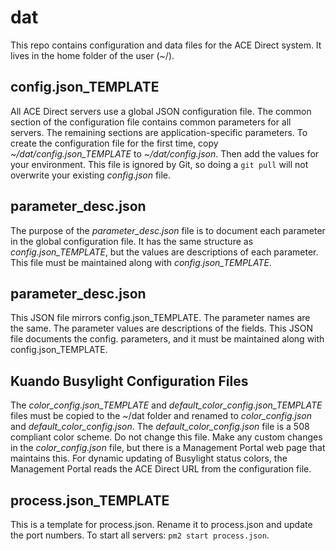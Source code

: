 # dat

This repo contains configuration and data files for the ACE Direct system. It lives in the home folder of the user (~/).

## config.json_TEMPLATE

All ACE Direct servers use a global JSON configuration file. The common section of the configuration file contains common parameters for all servers. The remaining sections are application-specific parameters. To create the configuration file for the first time, copy *~/dat/config.json_TEMPLATE* to *~/dat/config.json*. Then add the values for your environment. This file is ignored by Git, so doing a ```git pull``` will not overwrite your existing *config.json* file.

## parameter_desc.json

The purpose of the *parameter_desc.json* file is to document each parameter in the global configuration file. It has the same structure as *config.json_TEMPLATE*, but the values are descriptions of each parameter. This file must be maintained along with *config.json_TEMPLATE*.

## parameter_desc.json

This JSON file mirrors config.json_TEMPLATE. The parameter names are the same. The parameter values are descriptions of the fields. This JSON file documents the config. parameters, and it must be maintained along with config.json_TEMPLATE.

## Kuando Busylight Configuration Files

The *color_config.json_TEMPLATE* and *default_color_config.json_TEMPLATE* files must be copied to the ~/dat folder and renamed to *color_config.json* and *default_color_config.json*. The *default_color_config.json* file is a 508 compliant color scheme. Do not change this file. Make any custom changes in the *color_config.json* file, but there is a Management Portal web page that maintains this. For dynamic updating of Busylight status colors, the Management Portal reads the ACE Direct URL from the configuration file.

## process.json_TEMPLATE

This is a template for process.json. Rename it to process.json and update the port numbers. To start all servers: ```pm2 start process.json```.
